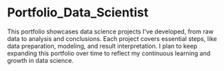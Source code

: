 # Portfolio_Data_Scientist
This portfolio showcases data science projects I've developed, from raw data to analysis and conclusions. Each project covers essential steps, like data preparation, modeling, and result interpretation. I plan to keep expanding this portfolio over time to reflect my continuous learning and growth in data science.
